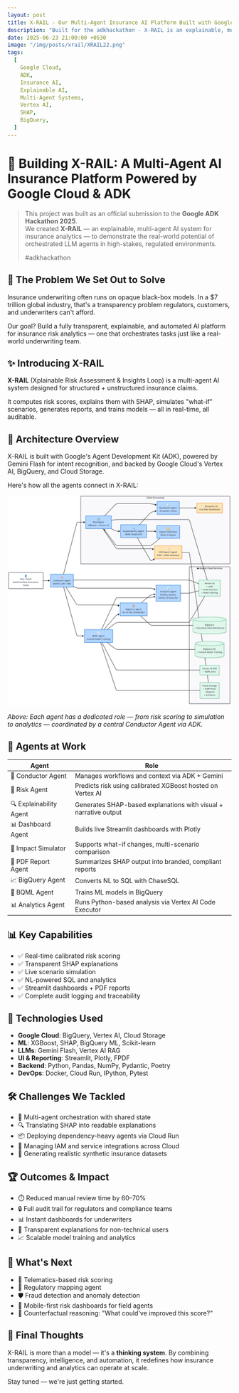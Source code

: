 ```yaml
---
layout: post
title: X-RAIL - Our Multi-Agent Insurance AI Platform Built with Google Cloud & ADK
description: "Built for the adkhackathon - X-RAIL is an explainable, multi-agent AI system for insurance risk analysis and simulation, powered by Google Cloud and ADK."
date: 2025-06-23 21:00:00 +0530
image: "/img/posts/xrail/XRAIL22.png"
tags:
  [
    Google Cloud,
    ADK,
    Insurance AI,
    Explainable AI,
    Multi-Agent Systems,
    Vertex AI,
    SHAP,
    BigQuery,
  ]
---
```


# 🚂 Building X-RAIL: A Multi-Agent AI Insurance Platform Powered by Google Cloud & ADK

> This project was built as an official submission to the **Google ADK Hackathon 2025**.  
> We created **X-RAIL** — an explainable, multi-agent AI system for insurance analytics — to demonstrate the real-world potential of orchestrated LLM agents in high-stakes, regulated environments.
>
> #adkhackathon

## 🧠 The Problem We Set Out to Solve

Insurance underwriting often runs on opaque black-box models. In a $7 trillion global industry, that's a transparency problem regulators, customers, and underwriters can't afford.

Our goal? Build a fully transparent, explainable, and automated AI platform for insurance risk analytics — one that orchestrates tasks just like a real-world underwriting team.

## ✨ Introducing X-RAIL

**X-RAIL** (Xplainable Risk Assessment & Insights Loop) is a multi-agent AI system designed for structured + unstructured insurance claims.

It computes risk scores, explains them with SHAP, simulates "what-if" scenarios, generates reports, and trains models — all in real-time, all auditable.

## 🧱 Architecture Overview

X-RAIL is built with Google's Agent Development Kit (ADK), powered by Gemini Flash for intent recognition, and backed by Google Cloud's Vertex AI, BigQuery, and Cloud Storage.

Here's how all the agents connect in X-RAIL:

![X-RAIL Architecture Diagram](/img/posts/xrail/ARC_XRAIL1.png)

_Above: Each agent has a dedicated role — from risk scoring to simulation to analytics — coordinated by a central Conductor Agent via ADK._

## 🤖 Agents at Work

| Agent                   | Role                                                             |
| ----------------------- | ---------------------------------------------------------------- |
| 🧠 Conductor Agent      | Manages workflows and context via ADK + Gemini                   |
| 🔢 Risk Agent           | Predicts risk using calibrated XGBoost hosted on Vertex AI       |
| 🔍 Explainability Agent | Generates SHAP-based explanations with visual + narrative output |
| 📊 Dashboard Agent      | Builds live Streamlit dashboards with Plotly                     |
| 🔁 Impact Simulator     | Supports what-if changes, multi-scenario comparison              |
| 📄 PDF Report Agent     | Summarizes SHAP output into branded, compliant reports           |
| 📈 BigQuery Agent       | Converts NL to SQL with ChaseSQL                                 |
| 🧮 BQML Agent           | Trains ML models in BigQuery                                     |
| 📊 Analytics Agent      | Runs Python-based analysis via Vertex AI Code Executor           |

## 📊 Key Capabilities

- ✅ Real-time calibrated risk scoring
- ✅ Transparent SHAP explanations
- ✅ Live scenario simulation
- ✅ NL-powered SQL and analytics
- ✅ Streamlit dashboards + PDF reports
- ✅ Complete audit logging and traceability

## 🔧 Technologies Used

- **Google Cloud**: BigQuery, Vertex AI, Cloud Storage
- **ML**: XGBoost, SHAP, BigQuery ML, Scikit-learn
- **LLMs**: Gemini Flash, Vertex AI RAG
- **UI & Reporting**: Streamlit, Plotly, FPDF
- **Backend**: Python, Pandas, NumPy, Pydantic, Poetry
- **DevOps**: Docker, Cloud Run, IPython, Pytest

## 🛠️ Challenges We Tackled

- 🔄 Multi-agent orchestration with shared state
- 🔍 Translating SHAP into readable explanations
- 📦 Deploying dependency-heavy agents via Cloud Run
- 🔐 Managing IAM and service integrations across Cloud
- 🧪 Generating realistic synthetic insurance datasets

## 🏆 Outcomes & Impact

- ⏱️ Reduced manual review time by 60–70%
- 🔒 Full audit trail for regulators and compliance teams
- 📊 Instant dashboards for underwriters
- 🧠 Transparent explanations for non-technical users
- 📈 Scalable model training and analytics

## 🔮 What's Next

- 🚗 Telematics-based risk scoring
- 🧾 Regulatory mapping agent
- 🛡️ Fraud detection and anomaly detection
- 📱 Mobile-first risk dashboards for field agents
- 🔁 Counterfactual reasoning: "What could've improved this score?"

## 💬 Final Thoughts

X-RAIL is more than a model — it's a **thinking system**. By combining transparency, intelligence, and automation, it redefines how insurance underwriting and analytics can operate at scale.

Stay tuned — we're just getting started.
